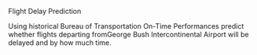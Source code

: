 Flight Delay Prediction

Using historical Bureau of Transportation On-Time Performances predict whether flights departing fromGeorge Bush Intercontinental Airport will be delayed and by how much time.
